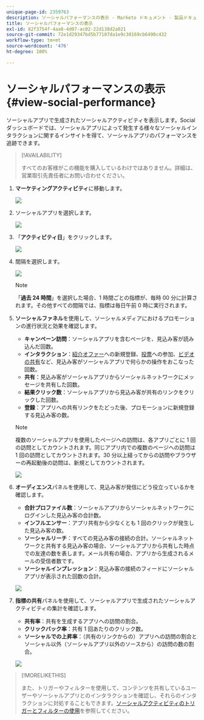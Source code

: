 ```yaml
---
unique-page-id: 2359763
description: ソーシャルパフォーマンスの表示 - Marketo ドキュメント - 製品ドキュメント
title: ソーシャルパフォーマンスの表示
exl-id: 82f3754f-4aa8-4d07-ac02-22d138d2a021
source-git-commit: 72e1d29347bd5b77107da1e9c30169cb6490c432
workflow-type: tm+mt
source-wordcount: '476'
ht-degree: 100%

---
```


# ソーシャルパフォーマンスの表示 {#view-social-performance}

ソーシャルアプリで生成されたソーシャルアクティビティを表示します。Social ダッシュボードでは、ソーシャルアプリによって発生する様々なソーシャルインタラクションに関するインサイトを得て、ソーシャルアプリのパフォーマンスを追跡できます。

>[!AVAILABILITY]
>
>すべてのお客様がこの機能を購入しているわけではありません。詳細は、営業取引先責任者にお問い合わせください。

1. **マーケティングアクティビティ**&#x200B;に移動します。

   ![](assets/login-marketing-activities.png)

1. ソーシャルアプリを選択します。

   ![](assets/image2014-9-23-17-3a10-3a13.png)

1. 「**アクティビティ日**」をクリックします。

   ![](assets/image2014-9-23-17-3a10-3a22.png)

1. 間隔を選択します。

   ![](assets/image2014-9-23-17-3a10-3a35.png)

   >[!NOTE]
   >
   >「**過去 24 時間**」を選択した場合、1 時間ごとの指標が、毎時 00 分に計算されます。その他すべての間隔では、指標は毎日午前 0 時に実行されます。

1. **ソーシャルファネル**&#x200B;を使用して、ソーシャルメディアにおけるプロモーションの進行状況と効果を確認します。

   * **キャンペーン訪問**：ソーシャルアプリを含むページを、見込み客が読み込んだ回数。
   * **インタラクション**：[紹介オファー](/help/marketo/product-docs/demand-generation/social/referral-offers/create-a-referral-offer.md)への新規登録、[投票](/help/marketo/product-docs/demand-generation/social/creating-a-poll/create-a-poll.md)への参加、[ビデオの共有](/help/marketo/product-docs/demand-generation/landing-pages/free-form-landing-pages/add-a-video-to-a-free-form-landing-page.md)など、見込み客がソーシャルアプリで何らかの操作をおこなった回数。
   * **共有**：見込み客がソーシャルアプリからソーシャルネットワークにメッセージを共有した回数。
   * **結果クリック数**：ソーシャルアプリから見込み客が共有のリンクをクリックした回数。
   * **登録**：アプリへの共有リンクをたどった後、プロモーションに新規登録する見込み客の数。

   >[!NOTE]
   >
   >複数のソーシャルアプリを使用したページへの訪問は、各アプリごとに 1 回の訪問としてカウントされます。同じアプリ内での複数のページへの訪問は 1 回の訪問としてカウントされます。30 分以上経ってからの訪問やブラウザーの再起動後の訪問は、新規としてカウントされます。

   ![](assets/image2014-9-23-17-3a11-3a16.png)

1. **オーディエンス**&#x200B;パネルを使用して、見込み客が発信にどう役立っているかを確認します。

   * **合計プロファイル数**：ソーシャルアプリからソーシャルネットワークにログインした見込み客の合計数。
   * **インフルエンサー**：アプリ共有から少なくとも 1 回のクリックが発生した見込み客の数。
   * **ソーシャルリーチ**：すべての見込み客の接続の合計。ソーシャルネットワークと共有する見込み客の場合、ソーシャルアプリから共有した時点での友達の数を表します。メール共有の場合、アプリから生成されるメールの受信者数です。
   * **ソーシャルインプレッション**：見込み客の接続のフィードにソーシャルアプリが表示された回数の合計。

   ![](assets/image2014-9-23-17-3a11-3a26.png)

1. **指標の共有**&#x200B;パネルを使用して、ソーシャルアプリで生成されたソーシャルアクティビティの集計を確認します。

   * **共有率**：共有を生成するアプリへの訪問の割合。
   * **クリックバック率**：共有 1 回あたりのクリック数。
   * **ソーシャルでの上昇率**：（共有のリンクからの）アプリへの訪問の割合とソーシャル以外（ソーシャルアプリ以外のソースから）の訪問の数の割合。

   ![](assets/image2014-9-23-17-3a11-3a35.png)

>[!MORELIKETHIS]
>
>また、トリガーやフィルターを使用して、コンテンツを共有しているユーザーやソーシャルアプリとのインタラクションを確認し、それらのインタラクションに対処することもできます。[ソーシャルアクティビティのトリガーとフィルターの使用](/help/marketo/product-docs/demand-generation/social/social-functions/triggers-and-filters-for-social-activities.md)を参照してください。
